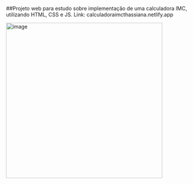 ##Projeto web para estudo sobre implementação de uma calculadora IMC, utilizando HTML, CSS e JS.
Link: calculadoraimcthassiana.netlify.app

<img width="427" alt="image" src="https://github.com/ThassiAmorim/CalculadoraIMC/assets/62359485/93d05ef2-14b3-44f3-9f01-9058b227014d">
